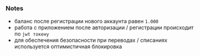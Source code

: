 ### Notes
- баланс после регистрации нового аккаунта равен `1.000`
- работа с приложением после авторизации / регистрации происходит по `jwt токену`
- для обеспечения безопасности при переводах / списаниях используется оптимистичная блокировка